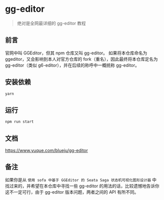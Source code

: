 # gg-editor

> 绝对是全网最详细的 gg-editor 教程

## 前言

官网中叫 GGEditor，但其 npm 仓库又叫 gg-editor。
如果将本仓库命名为 ggeditor，又会影响到本人对官方仓库的 fork（重名），因此最终将本仓库定名为 gg-editor（类似 g6-editor），并在后续的称呼中一概统称 gg-editor。

## 安装依赖

```bash
yarn
```

## 运行

```bash
npm run start
```

## 文档

https://www.yuque.com/blueju/gg-editor

## 备注

如果你是从 `使用 sofa 中基于 GGEditor 的 Seata Saga 状态机可视化图形设计器` 中找过来的，并希望在本仓库中寻找一些 gg-editor 的用法的话，比较遗憾地告诉你这不一定可行，由于 gg-editor 版本问题，两者之间的 API 有所不同。
